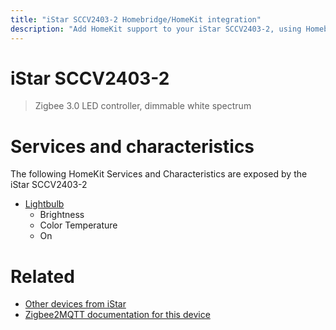 ```yaml
---
title: "iStar SCCV2403-2 Homebridge/HomeKit integration"
description: "Add HomeKit support to your iStar SCCV2403-2, using Homebridge, Zigbee2MQTT and homebridge-z2m."
---
```

<!---
This file has been GENERATED using src/docgen/docgen.ts
DO NOT EDIT THIS FILE MANUALLY!
-->
# iStar SCCV2403-2
> Zigbee 3.0 LED controller, dimmable white spectrum


# Services and characteristics
The following HomeKit Services and Characteristics are exposed by
the iStar SCCV2403-2

* [Lightbulb](../../light.md)
  * Brightness
  * Color Temperature
  * On


# Related
* [Other devices from iStar](../index.md#istar)
* [Zigbee2MQTT documentation for this device](https://www.zigbee2mqtt.io/devices/SCCV2403-2.html)